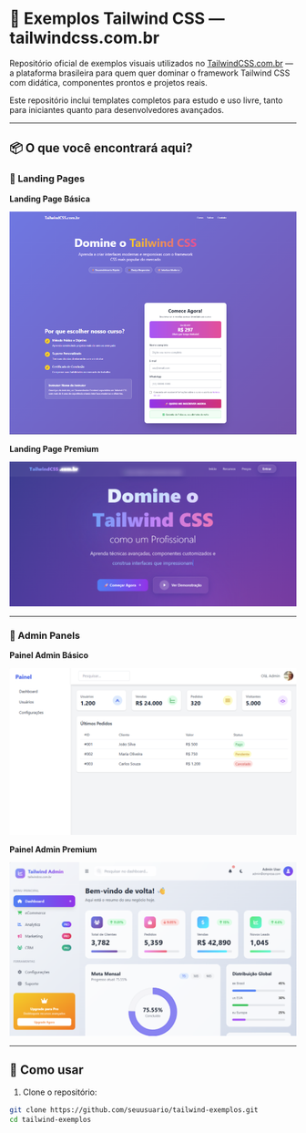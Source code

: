 # 🎨 Exemplos Tailwind CSS — tailwindcss.com.br

Repositório oficial de exemplos visuais utilizados no [TailwindCSS.com.br](https://tailwindcss.com.br) — a plataforma brasileira para quem quer dominar o framework Tailwind CSS com didática, componentes prontos e projetos reais.

Este repositório inclui templates completos para estudo e uso livre, tanto para iniciantes quanto para desenvolvedores avançados.

---

## 📦 O que você encontrará aqui?

### 🔹 Landing Pages

**Landing Page Básica**

![Landing Page Básica](./lading-page-basic.png)

**Landing Page Premium**

![Landing Page Premium](./lading-page-premium.png)

---

### 🔹 Admin Panels

**Painel Admin Básico**

![Painel Admin Básico](./painel-admin-basic.png)

**Painel Admin Premium**

![Painel Admin Premium](./painel-admin-premium.png)

---

## 🚀 Como usar

1. Clone o repositório:

```bash
git clone https://github.com/seuusuario/tailwind-exemplos.git
cd tailwind-exemplos
